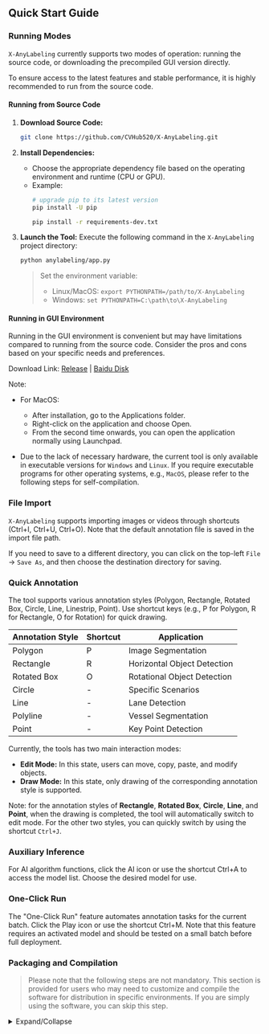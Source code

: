 ## Quick Start Guide

### Running Modes

`X-AnyLabeling` currently supports two modes of operation: running the source code, or downloading the precompiled GUI version directly. 

To ensure access to the latest features and stable performance, it is highly recommended to run from the source code.

#### Running from Source Code

1. **Download Source Code:**
   ```bash
   git clone https://github.com/CVHub520/X-AnyLabeling.git
   ```

2. **Install Dependencies:**
   - Choose the appropriate dependency file based on the operating environment and runtime (CPU or GPU).
   - Example:
     ```bash
     # upgrade pip to its latest version
     pip install -U pip

     pip install -r requirements-dev.txt
     ```

3. **Launch the Tool:**
   Execute the following command in the `X-AnyLabeling` project directory:
   ```bash
   python anylabeling/app.py
   ```

   > Set the environment variable:
   > - Linux/MacOS: `export PYTHONPATH=/path/to/X-AnyLabeling`
   > - Windows: `set PYTHONPATH=C:\path\to\X-AnyLabeling`

#### Running in GUI Environment

Running in the GUI environment is convenient but may have limitations compared to running from the source code. Consider the pros and cons based on your specific needs and preferences.

Download Link: [Release](https://github.com/CVHub520/X-AnyLabeling/releases/tag/v2.3.3) | [Baidu Disk](https://pan.baidu.com/s/1wHn4lCO72mmuB48pfvR-4g?pwd=0nk0)

Note:
- For MacOS:
  - After installation, go to the Applications folder.
  - Right-click on the application and choose Open.
  - From the second time onwards, you can open the application normally using Launchpad.

- Due to the lack of necessary hardware, the current tool is only available in executable versions for `Windows` and `Linux`. If you require executable programs for other operating systems, e.g., `MacOS`, please refer to the following steps for self-compilation.

### File Import

`X-AnyLabeling` supports importing images or videos through shortcuts (Ctrl+I, Ctrl+U, Ctrl+O). Note that the default annotation file is saved in the import file path.

If you need to save to a different directory, you can click on the top-left `File` -> `Save As`, and then choose the destination directory for saving.

### Quick Annotation

The tool supports various annotation styles (Polygon, Rectangle, Rotated Box, Circle, Line, Linestrip, Point). Use shortcut keys (e.g., P for Polygon, R for Rectangle, O for Rotation) for quick drawing.

| Annotation Style | Shortcut | Application |
|-------------------|----------|--------------|
| Polygon           | P        | Image Segmentation |
| Rectangle         | R        | Horizontal Object Detection |
| Rotated Box       | O        | Rotational Object Detection |
| Circle            | -        | Specific Scenarios |
| Line              | -        | Lane Detection |
| Polyline          | -        | Vessel Segmentation |
| Point             | -        | Key Point Detection |

Currently, the tools has two main interaction modes:

- **Edit Mode:** In this state, users can move, copy, paste, and modify objects.
- **Draw Mode:** In this state, only drawing of the corresponding annotation style is supported.

Note: for the annotation styles of **Rectangle**, **Rotated Box**, **Circle**, **Line**, and **Point**, when the drawing is completed, the tool will automatically switch to edit mode. For the other two styles, you can quickly switch by using the shortcut `Ctrl+J`.

### Auxiliary Inference

For AI algorithm functions, click the AI icon or use the shortcut Ctrl+A to access the model list. Choose the desired model for use.

### One-Click Run

The "One-Click Run" feature automates annotation tasks for the current batch. Click the Play icon or use the shortcut Ctrl+M. Note that this feature requires an activated model and should be tested on a small batch before full deployment.

### Packaging and Compilation

> Please note that the following steps are not mandatory. This section is provided for users who may need to customize and compile the software for distribution in specific environments. If you are simply using the software, you can skip this step.

<details>
<summary>Expand/Collapse</summary>

To facilitate users running `X-AnyLabeling` on different platforms, the tool provides instructions for packaging and compilation, along with relevant considerations. Before executing the packaging commands below, modify the `__preferred_device__` parameter in the [app_info.py](../../anylabeling/app_info.py) file according to your environment and requirements to select the appropriate GPU or CPU version for building.

Considerations:

1. Before compiling, ensure that the `__preferred_device__` parameter in the `anylabeling/app_info.py` file has been modified according to the desired GPU/CPU version.

2. If compiling the GPU version, activate the corresponding GPU runtime environment first, and execute `pip install | grep onnxruntime-gpu` to ensure it is correctly installed.

3. For compiling the Windows-GPU version, manually modify the `datas` list parameter in the `anylabeling-win-gpu.spec` file to add the relevant `*.dll` files of the local `onnxruntime-gpu` dynamic library to the list.

4. For compiling the Linux-GPU version, manually modify the `datas` list parameter in the `anylabeling-linux-gpu.spec` file to add the relevant `*.so` files of the local `onnxruntime-gpu` dynamic library to the list. Additionally, ensure that you download the matching `onnxruntime-gpu` package based on your CUDA version. Refer to the [official documentation](https://onnxruntime.ai/docs/execution-providers/CUDA-ExecutionProvider.html) for detailed compatibility information.

Reference commands:

```bash
# Windows-CPU
bash scripts/build_executable.sh win-cpu

# Windows-GPU
bash scripts/build_executable.sh win-gpu

# Linux-CPU
bash scripts/build_executable.sh linux-cpu

# Linux-GPU
bash scripts/build_executable.sh linux-gpu
```

Note: If you encounter permission issues when executing the above commands on Windows, after ensuring the preparation steps above are completed, you can directly execute the following commands as needed:

> pyinstaller --noconfirm anylabeling-win-cpu.spec</br>
> pyinstaller --noconfirm anylabeling-win-gpu.spec

</details>
